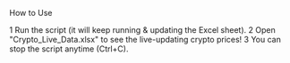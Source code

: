  How to Use

1 Run the script (it will keep running & updating the Excel sheet).
2️ Open "Crypto_Live_Data.xlsx" to see the live-updating crypto prices!
3️ You can stop the script anytime (Ctrl+C).
